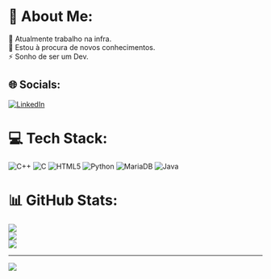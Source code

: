 # 💫 About Me:
🔭 Atualmente trabalho na infra.<br>🌱 Estou à procura de novos conhecimentos.<br>⚡ Sonho de ser um Dev.


## 🌐 Socials:
[![LinkedIn](https://img.shields.io/badge/LinkedIn-%230077B5.svg?logo=linkedin&logoColor=white)](https://linkedin.com/in/pedrohaar) 

# 💻 Tech Stack:
![C++](https://img.shields.io/badge/c++-%2300599C.svg?style=flat&logo=c%2B%2B&logoColor=white) ![C](https://img.shields.io/badge/c-%2300599C.svg?style=flat&logo=c&logoColor=white) ![HTML5](https://img.shields.io/badge/html5-%23E34F26.svg?style=flat&logo=html5&logoColor=white) ![Python](https://img.shields.io/badge/python-3670A0?style=flat&logo=python&logoColor=ffdd54) ![MariaDB](https://img.shields.io/badge/MariaDB-003545?style=flat&logo=mariadb&logoColor=white) ![Java](https://img.shields.io/badge/java-%23ED8B00.svg?style=flat&logo=openjdk&logoColor=white)
# 📊 GitHub Stats:
![](https://github-readme-stats.vercel.app/api?username=pedrohaar&theme=radical&hide_border=false&include_all_commits=false&count_private=false)<br/>
![](https://github-readme-streak-stats.herokuapp.com/?user=pedrohaar&theme=radical&hide_border=false)<br/>
![](https://github-readme-stats.vercel.app/api/top-langs/?username=pedrohaar&theme=radical&hide_border=false&include_all_commits=false&count_private=false&layout=compact)

---
[![](https://visitcount.itsvg.in/api?id=pedrohaar&icon=0&color=0)](https://visitcount.itsvg.in)

<!-- Proudly created with GPRM ( https://gprm.itsvg.in ) -->
